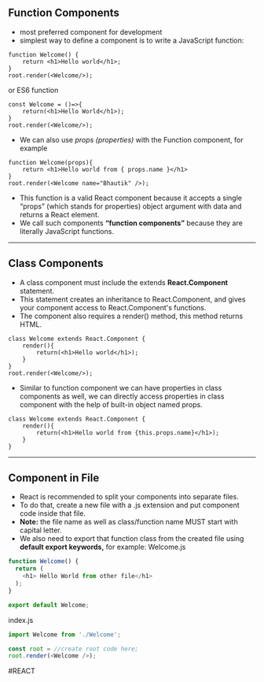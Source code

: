 ## Function Components 
 - most preferred component for development 
- simplest way to define a component is to write a JavaScript function:
```JS
function Welcome() {
    return <h1>Hello world</h1>;
}
root.render(<Welcome/>);
```
or ES6 function
```JS
const Welcome = ()=>{
    return(<h1>Hello World</h1>);
}
root.render(<Welcome/>);
```
- We can also use *props (properties)* with the Function component, for example
```JS
function Welcome(props){
    return <h1>Hello world from { props.name }</h1>
}
root.render(<Welcome name="Bhautik" />);
```
- This function is a valid React component because it accepts a single “props” (which stands for properties) object argument with data and returns a React element. 
- We call such components **“function components”** because they are literally JavaScript functions.

---

## Class Components
- A class component must include the extends **React.Component** statement.
- This statement creates an inheritance to React.Component, and gives your component access to React.Component's functions.
- The component also requires a render() method, this method returns HTML.
```JS
class Welcome extends React.Component {
    render(){
        return(<h1>Hello world</h1>);
    }
}
root.render(<Welcome/>);
```
- Similar to function component we can have properties in class components as well, we can directly access properties in class component with the help of built-in object named props.
```JS
class Welcome extends React.Component {
    render(){
        return(<h1>Hello world from {this.props.name}</h1>);
    }
}
```


---

## Component in File
- React is recommended to split your components into separate files.
- To do that, create a new file with a .js extension and put component code inside that file.
- **Note:** the file name as well as class/function name MUST start with capital letter.
- We also need to export that function class from the created file using **default export keywords,** for example:
Welcome.js
```js
function Welcome() {
  return (
    <h1> Hello World from other file</h1>
  );
}

export default Welcome;
```

index.js
```js
import Welcome from './Welcome';

const root = //create root code here;
root.render(<Welcome />);
```

#REACT